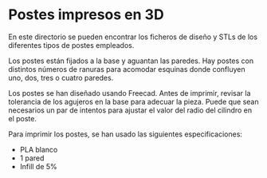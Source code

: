 # Postes impresos en 3D

En este directorio se pueden encontrar los ficheros de diseño y STLs de los diferentes tipos de postes empleados.

Los postes están fijados a la base y aguantan las paredes. Hay postes con distintos números de ranuras para acomodar esquinas donde confluyen uno, dos, tres o cuatro paredes.

Los postes se han diseñado usando Freecad. Antes de imprimir, revisar la tolerancia de los agujeros en la base para adecuar la pieza. Puede que sean necesarios un par de intentos para ajustar el valor del radio del cilindro en el poste.

Para imprimir los postes, se han usado las siguientes especificaciones:

- PLA blanco
- 1 pared
- Infill de 5%
